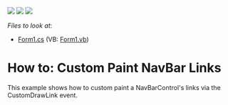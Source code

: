<!-- default badges list -->
![](https://img.shields.io/endpoint?url=https://codecentral.devexpress.com/api/v1/VersionRange/128633318/12.1.5%2B)
[![](https://img.shields.io/badge/Open_in_DevExpress_Support_Center-FF7200?style=flat-square&logo=DevExpress&logoColor=white)](https://supportcenter.devexpress.com/ticket/details/E4128)
[![](https://img.shields.io/badge/📖_How_to_use_DevExpress_Examples-e9f6fc?style=flat-square)](https://docs.devexpress.com/GeneralInformation/403183)
<!-- default badges end -->
<!-- default file list -->
*Files to look at*:

* [Form1.cs](./CS/NavBarSample/Form1.cs) (VB: [Form1.vb](./VB/NavBarSample/Form1.vb))
<!-- default file list end -->
# How to: Custom Paint NavBar Links


<p>This example shows how to custom paint a NavBarControl's links via the CustomDrawLink event.</p>

<br/>


